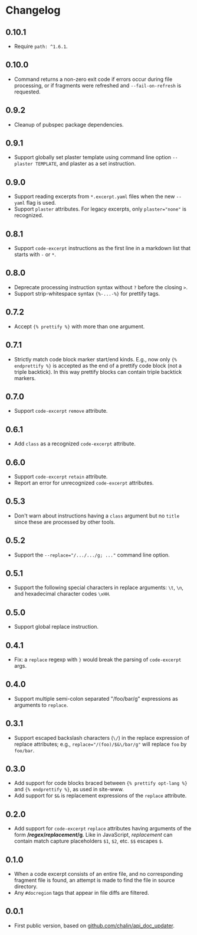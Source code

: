 # Changelog

## 0.10.1

- Require `path: ^1.6.1`.

## 0.10.0

- Command returns a non-zero exit code if errors occur during file processing,
  or if fragments were refreshed and `--fail-on-refresh` is requested.

## 0.9.2

- Cleanup of pubspec package dependencies.

## 0.9.1

- Support globally set plaster template using command line option `--plaster TEMPLATE`,
  and plaster as a set instruction.

## 0.9.0

- Support reading excerpts from `*.excerpt.yaml` files when the new `--yaml` flag is used.
- Support `plaster` attributes. For legacy excerpts, only `plaster="none"` is recognized.

## 0.8.1

- Support `code-excerpt` instructions as the first line
  in a markdown list that starts with `-` or `*`.

## 0.8.0

- Deprecate processing instruction syntax without `?` before the closing `>`.
- Support strip-whitespace syntax `{%-...-%}` for prettify tags.

## 0.7.2

- Accept `{% prettify %}` with more than one argument.

## 0.7.1

- Strictly match code block marker start/end kinds.
  E.g., now only `{% endprettify %}` is accepted as 
  the end of a prettify code block (not a triple backtick).
  In this way prettify blocks can contain triple backtick markers.

## 0.7.0

- Support `code-excerpt` `remove` attribute.

## 0.6.1

- Add `class` as a recognized `code-excerpt` attribute.

## 0.6.0

- Support `code-excerpt` `retain` attribute.
- Report an error for unrecognized `code-excerpt` attributes.

## 0.5.3

- Don't warn about instructions having a `class`
  argument but no `title` since these are processed
  by other tools.

## 0.5.2

- Support the `--replace="/.../.../g; ..."` command line option.

## 0.5.1

- Support the following special characters in replace arguments:
  `\t`, `\n`, and hexadecimal character codes `\xHH`.

## 0.5.0

- Support global replace instruction.

## 0.4.1

- Fix: a `replace` regexp with `}`  would break the parsing of `code-excerpt` args.

## 0.4.0

- Support multiple semi-colon separated "/foo/bar/g" expressions as arguments to `replace`.

## 0.3.1

- Support escaped backslash characters (`\/`) in the replace expression of 
  replace attributes; e.g., `replace="/(foo)/$&\/bar/g"` will replace
  `foo` by `foo/bar`.

## 0.3.0

- Add support for code blocks braced between `{% prettify opt-lang %}` and
  `{% endprettify %}`, as used in site-www.
- Add support for `$&` is replacement expressions of the `replace` attribute.

## 0.2.0

- Add support for `code-excerpt` `replace` attributes having arguments of the form
  **/_regex_/_replacement_/g**. Like in JavaScript, _replacement_ can contain
  match capture placeholders `$1`, `$2`, etc. `$$` escapes `$`.

## 0.1.0

- When a code excerpt consists of an entire file, and no corresponding fragment
  file is found, an attempt is made to find the file in source directory.
- Any `#docregion` tags that appear in file diffs are filtered.

## 0.0.1

- First public version, based on
  [github.com/chalin/api_doc_updater](https://github.com/chalin/api_doc_updater).
  

